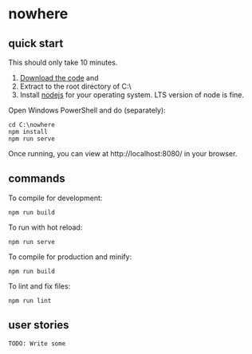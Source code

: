 # nowhere

## quick start

This should only take 10 minutes.

1. [Download the code](https://github.com/rcvink/nowhere/archive/master.zip) and 
1. Extract to the root directory of C:\
1. Install [nodejs](https://nodejs.org/en/download/) for your operating system. LTS version of node is fine.

Open Windows PowerShell and do (separately):

```
cd C:\nowhere 
npm install
npm run serve
```

Once running, you can view at http://localhost:8080/ in your browser.

## commands

To compile for development:
```
npm run build
```

To run with hot reload:
```
npm run serve
```

To compile for production and minify:
```
npm run build
```

To lint and fix files:
```
npm run lint
```

## user stories

```
TODO: Write some
```